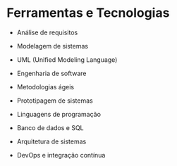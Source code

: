 # Ferramentas e Tecnologias

- Análise de requisitos

- Modelagem de sistemas

- UML (Unified Modeling Language)

- Engenharia de software

- Metodologias ágeis

- Prototipagem de sistemas

- Linguagens de programação

- Banco de dados e SQL

- Arquitetura de sistemas

- DevOps e integração contínua
